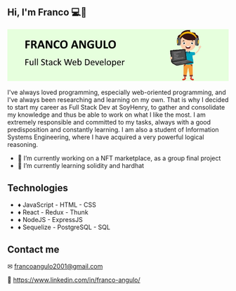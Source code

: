 
## Hi, I'm Franco 💻👋

<img src="github-banner.jpg" alt="programmer cartoon" />

I've always loved programming, especially web-oriented programming, and I've always been researching and learning on my own. That is why I decided to start my career as Full Stack Dev at SoyHenry, to gather and consolidate my knowledge and thus be able to work on what I like the most.
I am extremely responsible and committed to my tasks, always with a good predisposition and constantly learning. I am also a student of Information Systems Engineering, where I have acquired a very powerful logical reasoning.

- 🔭 I’m currently working on a NFT marketplace, as a group final project 
- 🌱 I’m currently learning solidity and hardhat


## Technologies

- ♦ JavaScript - HTML - CSS
- ♦ React - Redux - Thunk
- ♦ NodeJS - ExpressJS
- ♦ Sequelize - PostgreSQL - SQL

## Contact me

✉ francoangulo2001@gmail.com

👔 https://www.linkedin.com/in/franco-angulo/

<!--
**francoa7/francoa7** is a ✨ _special_ ✨ repository because its `README.md` (this file) appears on your GitHub profile.

Here are some ideas to get you started:


- 👯 I’m looking to collaborate on ...
- 🤔 I’m looking for help with ...
- 💬 Ask me about ...
- 📫 How to reach me: ...
- 😄 Pronouns: ...
- ⚡ Fun fact: ...
-->
